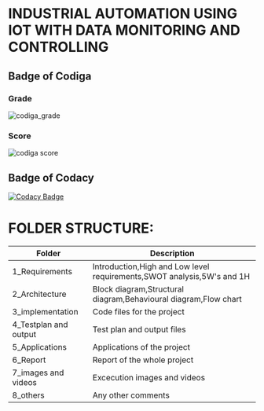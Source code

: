 # INDUSTRIAL AUTOMATION USING IOT WITH DATA MONITORING AND CONTROLLING

## Badge of Codiga

### Grade
![codiga_grade](https://api.codiga.io/project/31645/status/svg)

### Score
![codiga score](https://api.codiga.io/project/31645/score/svg)

## Badge of Codacy
[![Codacy Badge](https://app.codacy.com/project/badge/Grade/d9e13e6376a84713b5df2e5e85d1b3a9)](https://www.codacy.com/gh/Dhivyanandhini-Thangavelu/M2_EmbSys/dashboard?utm_source=github.com&amp;utm_medium=referral&amp;utm_content=Dhivyanandhini-Thangavelu/M2_EmbSys&amp;utm_campaign=Badge_Grade)

# FOLDER STRUCTURE:

|Folder|Description|
|------|-----------|
| 1_Requirements| Introduction,High and Low level requirements,SWOT analysis,5W's and 1H|
| 2_Architecture| Block diagram,Structural diagram,Behavioural diagram,Flow chart |
| 3_implementation| Code files for the project |
| 4_Testplan and output| Test plan and output files|
| 5_Applications| Applications of the project |
| 6_Report|Report of the whole project |
| 7_images and videos| Excecution images and videos |
| 8_others| Any other comments|
